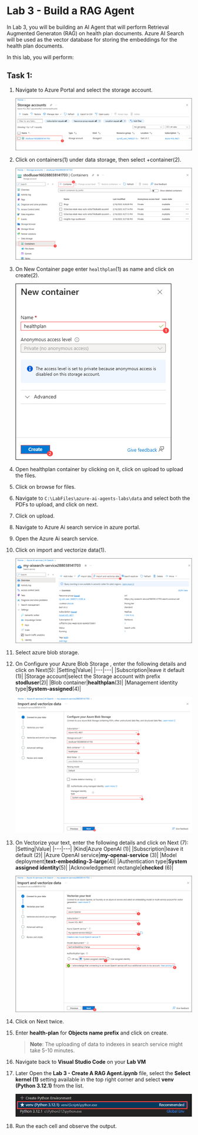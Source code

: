 # Lab 3 - Build a RAG Agent

In Lab 3, you will be building an AI Agent that will perform Retrieval Augmented Generaton (RAG) on health plan documents. Azure AI Search will be used as the vector database for storing the embeddings for the health plan documents.

In this lab, you will perform:

## Task 1:
1. Navigate to Azure Portal and select the storage account.

   ![](./media/lab1-34.png)
1. Click on containers(1) under data storage, then select +container(2).

   ![](./media/lab3-1.png)
1. On New Container page enter `healthplan`(1) as name and click on create(2).

   ![](./media/lab3-2.png)
1. Open healthplan container by clicking on it, click on upload to upload the files.
1. Click on browse for files.
1. Navigate to `C:\LabFiles\azure-ai-agents-labs\data` and select both the PDFs to upload, and click on next.
1. Click on upload.
1. Navigate to Azure Ai search service in azure portal.
1. Open the Azure Ai search service.
1. Click on import and vectorize data(1).

   ![](./media/lab3-3.png)
1. Select azure blob storage.
1. On Configure your Azure Blob Storage , enter the following details and click on Next(5):
   |Setting|Value|
   |---|---|
   |Subscription|leave it default (1)|
   |Storage account|select the Storage account with prefix **stodluser**(2)|
   |Blob container|**healthplan**(3)|
   |Management identity type|**System-assigned**(4)|

      ![](./media/lab3-4.png)

1. On Vectorize your text, enter the following details and click on Next (7):
   |Setting|Value|
   |---|---|
   |Kind|Azure OpenAI (1)|
   |Subscription|leave it default (2)|
   |Azure OpenAI service|**my-openai-service<inject key="DeploymentID" enableCopy="false" /></inject>** (3)|
   |Model deployment|**text-embedding-3-large**(4)|
   |Authentication type|**System assigned identity**(5)|
   |Acknowledgement rectangle|**checked** (6)|

      ![](./media/lab3-5.png)

1. Click on Next twice.
1. Enter **health-plan** for  **Objects name prefix** and click on create.
   >**Note**: The uploading of data to indexes in search service might take 5-10 minutes.
1. Navigate back to **Visual Studio Code** on your **Lab VM**
1. Later Open the **Lab 3 - Create A RAG Agent.ipynb** file, select the **Select kernel (1)** setting available in the top right corner and select **venv (Python 3.12.1)** from the list.

   ![](./media/lab1-24.png)
1. Run the each cell and observe the output.